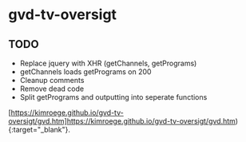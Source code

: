 # gvd-tv-oversigt

## TODO
* Replace jquery with XHR (getChannels, getPrograms)
* getChannels loads getPrograms on 200
* Cleanup comments
* Remove dead code
* Split getPrograms and outputting into seperate functions

[https://kimroege.github.io/gvd-tv-oversigt/gvd.htm]https://kimroege.github.io/gvd-tv-oversigt/gvd.htm){:target="_blank"}.

